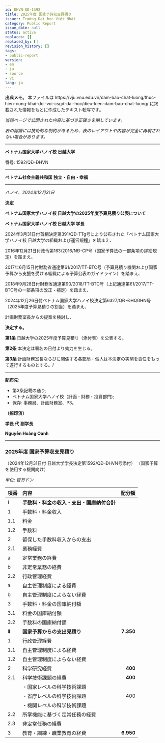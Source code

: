 ```yaml
---
id: DHVN-QD-1592
title: 2025年度 国家予算収支見積り
issuer: Trường Đại học Việt Nhật
category: Public Report
issue_date: null
status: active
replaces: []
replaced_by: []
revision_history: []
tags:
- public-report
version:
- en
- ja
- source
- vi
lang: ja
---
```

<div class="source-note" role="note" aria-label="出典メモ">
  <p><strong>出典メモ。</strong> 本ファイルは https://vju.vnu.edu.vn/dam-bao-chat-luong/thuc-hien-cong-khai-doi-voi-csgd-dai-hoc/dieu-kien-dam-bao-chat-luong/ に掲載された情報をもとに作成したテキスト転写です。</p>
  <p><em>当該ページで公開された内容に基づき正確さを期しています。</em></p>
  <p><em>表の認識には技術的な制約があるため、表のレイアウトや内容が完全に再現されない場合があります。</em></p>
</div>


---

**ベトナム国家大学ハノイ校**
**日越大学**

番号: 1592/QĐ-ĐHVN

---

**ベトナム社会主義共和国**
**独立・自由・幸福**

---

*ハノイ、2024年12月31日*

**決定**

**ベトナム国家大学ハノイ校 日越大学の2025年度予算見積り公表について**

**ベトナム国家大学ハノイ校 日越大学 学長**

2024年3月31日付首相決定第391/QĐ-TTg号により公布された「ベトナム国家大学ハノイ校 日越大学の組織および運営規程」を踏まえ、

2016年12月21日付政令第163/2016/NĐ-CP号（国家予算法の一部条項の詳細規定）を踏まえ、

2017年6月15日付財務省通達第61/2017/TT-BTC号（予算見積り機関および国家予算から支援を受ける組織による予算公表のガイドライン）を踏まえ、

2018年9月28日付財務省通達第90/2018/TT-BTC号（上記通達第61/2017/TT-BTC号の一部条項の改正・補足）を踏まえ、

2024年12月26日付ベトナム国家大学ハノイ校決定第6327/QĐ-ĐHQGHN号（2025年度予算見積りの割当）を踏まえ、

計画財務室長からの提案を検討し、

**決定する。**

**第1条** 日越大学の2025年度予算見積り（添付表）を公表する。

**第2条** 本決定は署名の日付より効力を生じる。

**第3条** 計画財務室長ならびに関係する各部局・個人は本決定の実施を責任をもって遂行するものとする。/

---

**配布先:**
- 第3条記載の通り;
- ベトナム国家大学ハノイ校（計画・財務・投資部門);
- 保存: 事務局、計画財務室、P3。

**（捺印済）**

**学長 代**
**副学長**

**Nguyễn Hoàng Oanh**

---

### **2025年度 国家予算収支見積り**
（2024年12月31日付 日越大学学長決定第1592/QĐ-ĐHVN号添付）
（国家予算を使用する機関向け）

*単位: 百万ドン*

| 項番 | 内容 | 配分額 |
| :--- | :--- | ---: |
| **I** | **手数料・料金の収入・支出・国庫納付合計** | |
| 1 | 手数料・料金収入 | |
| 1.1 | 料金 | |
| 1.2 | 手数料 | |
| 2 | 留保した手数料収入からの支出 | |
| 2.1 | 業務経費 | |
| a | 定常業務の経費 | |
| b | 非定常業務の経費 | |
| 2.2 | 行政管理経費 | |
| a | 自主管理制度による経費 | |
| b | 自主管理制度によらない経費 | |
| 3 | 手数料・料金の国庫納付額 | |
| 3.1 | 料金の国庫納付額 | |
| 3.2 | 手数料の国庫納付額 | |
| **II** | **国家予算からの支出見積り** | **7.350** |
| 1 | 行政管理経費 | |
| 1.1 | 自主管理制度による経費 | |
| 1.2 | 自主管理制度によらない経費 | |
| 2 | 科学研究経費 | **400** |
| 2.1 | 科学技術課題の経費 | **400** |
| | ・国家レベルの科学技術課題 | |
| | ・省庁レベルの科学技術課題 | 400 |
| | ・機関レベルの科学技術課題 | |
| 2.2 | 所掌機能に基づく定常任務の経費 | |
| 2.3 | 非定常任務の経費 | |
| 3 | 教育・訓練・職業教育の経費 | **6.950** |
